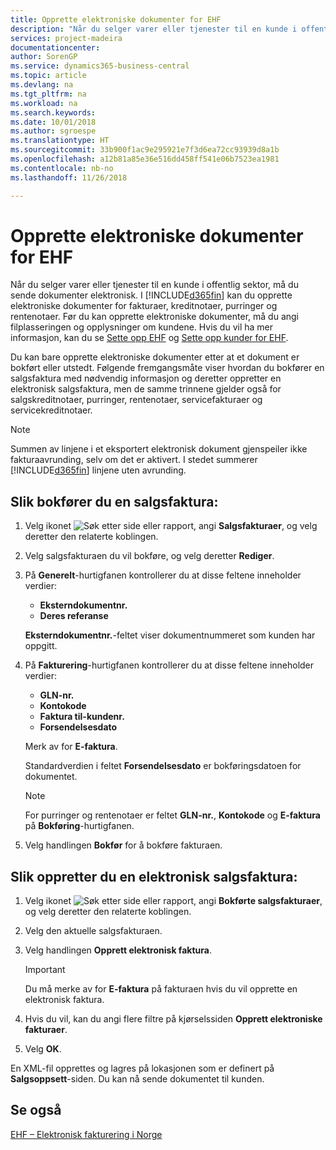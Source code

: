 ```yaml
---
title: Opprette elektroniske dokumenter for EHF
description: "Når du selger varer eller tjenester til en kunde i offentlig sektor, må du sende dokumenter elektronisk."
services: project-madeira
documentationcenter: 
author: SorenGP
ms.service: dynamics365-business-central
ms.topic: article
ms.devlang: na
ms.tgt_pltfrm: na
ms.workload: na
ms.search.keywords: 
ms.date: 10/01/2018
ms.author: sgroespe
ms.translationtype: HT
ms.sourcegitcommit: 33b900f1ac9e295921e7f3d6ea72cc93939d8a1b
ms.openlocfilehash: a12b81a85e36e516dd458ff541e06b7523ea1981
ms.contentlocale: nb-no
ms.lasthandoff: 11/26/2018

---
```

# <a name="create-electronic-documents-for-ehf"></a>Opprette elektroniske dokumenter for EHF
Når du selger varer eller tjenester til en kunde i offentlig sektor, må du sende dokumenter elektronisk.  I [!INCLUDE[d365fin](../../includes/d365fin_md.md)] kan du opprette elektroniske dokumenter for fakturaer, kreditnotaer, purringer og rentenotaer. Før du kan opprette elektroniske dokumenter, må du angi filplasseringen og opplysninger om kundene. Hvis du vil ha mer informasjon, kan du se [Sette opp EHF](how-to-set-up-ehf.md) og [Sette opp kunder for EHF](how-to-set-up-customers-for-ehf.md).

Du kan bare opprette elektroniske dokumenter etter at et dokument er bokført eller utstedt. Følgende fremgangsmåte viser hvordan du bokfører en salgsfaktura med nødvendig informasjon og deretter oppretter en elektronisk salgsfaktura, men de samme trinnene gjelder også for salgskreditnotaer, purringer, rentenotaer, servicefakturaer og servicekreditnotaer.  

> [!NOTE]  
>  Summen av linjene i et eksportert elektronisk dokument gjenspeiler ikke fakturaavrunding, selv om det er aktivert. I stedet summerer [!INCLUDE[d365fin](../../includes/d365fin_md.md)] linjene uten avrunding.  

## <a name="to-post-a-sales-invoice"></a>Slik bokfører du en salgsfaktura:  

1.  Velg ikonet ![Søk etter side eller rapport](../../media/ui-search/search_small.png "Søk etter side eller rapport"), angi **Salgsfakturaer**, og velg deretter den relaterte koblingen.  
2.  Velg salgsfakturaen du vil bokføre, og velg deretter **Rediger**.  
3.  På **Generelt**-hurtigfanen kontrollerer du at disse feltene inneholder verdier:  

    - **Eksterndokumentnr.**  
    - **Deres referanse**  

    **Eksterndokumentnr.**-feltet viser dokumentnummeret som kunden har oppgitt.  

4.  På **Fakturering**-hurtigfanen kontrollerer du at disse feltene inneholder verdier:  

    - **GLN-nr.**  
    - **Kontokode**  
    - **Faktura til-kundenr.**  
    - **Forsendelsesdato**  

    Merk av for **E-faktura**.  

    Standardverdien i feltet **Forsendelsesdato** er bokføringsdatoen for dokumentet.  

    > [!NOTE]  
    >  For purringer og rentenotaer er feltet **GLN-nr.**, **Kontokode** og **E-faktura** på **Bokføring**-hurtigfanen.  

5.  Velg handlingen **Bokfør** for å bokføre fakturaen.  

## <a name="to-create-an-electronic-sales-invoice"></a>Slik oppretter du en elektronisk salgsfaktura:  

1.  Velg ikonet ![Søk etter side eller rapport](../../media/ui-search/search_small.png "Søk etter side eller rapport"), angi **Bokførte salgsfakturaer**, og velg deretter den relaterte koblingen.  
2.  Velg den aktuelle salgsfakturaen.  
3.  Velg handlingen **Opprett elektronisk faktura**.  

    > [!IMPORTANT]  
    >  Du må merke av for **E-faktura** på fakturaen hvis du vil opprette en elektronisk faktura.  

4.  Hvis du vil, kan du angi flere filtre på kjørselssiden **Opprett elektroniske fakturaer**.  
5.  Velg **OK**.  

En XML-fil opprettes og lagres på lokasjonen som er definert på **Salgsoppsett**-siden. Du kan nå sende dokumentet til kunden.  

## <a name="see-also"></a>Se også  
 [EHF – Elektronisk fakturering i Norge](ehf-electronic-invoicing-in-norway.md)

